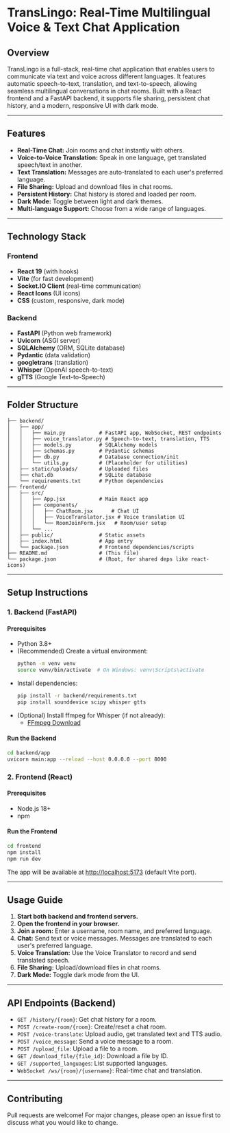 # TransLingo: Real-Time Multilingual Voice & Text Chat Application

## Overview
TransLingo is a full-stack, real-time chat application that enables users to communicate via text and voice across different languages. It features automatic speech-to-text, translation, and text-to-speech, allowing seamless multilingual conversations in chat rooms. Built with a React frontend and a FastAPI backend, it supports file sharing, persistent chat history, and a modern, responsive UI with dark mode.

---

## Features
- **Real-Time Chat:** Join rooms and chat instantly with others.
- **Voice-to-Voice Translation:** Speak in one language, get translated speech/text in another.
- **Text Translation:** Messages are auto-translated to each user's preferred language.
- **File Sharing:** Upload and download files in chat rooms.
- **Persistent History:** Chat history is stored and loaded per room.
- **Dark Mode:** Toggle between light and dark themes.
- **Multi-language Support:** Choose from a wide range of languages.

---

## Technology Stack
### Frontend
- **React 19** (with hooks)
- **Vite** (for fast development)
- **Socket.IO Client** (real-time communication)
- **React Icons** (UI icons)
- **CSS** (custom, responsive, dark mode)

### Backend
- **FastAPI** (Python web framework)
- **Uvicorn** (ASGI server)
- **SQLAlchemy** (ORM, SQLite database)
- **Pydantic** (data validation)
- **googletrans** (translation)
- **Whisper** (OpenAI speech-to-text)
- **gTTS** (Google Text-to-Speech)

---

## Folder Structure
```
├── backend/
│   ├── app/
│   │   ├── main.py           # FastAPI app, WebSocket, REST endpoints
│   │   ├── voice_translator.py # Speech-to-text, translation, TTS
│   │   ├── models.py         # SQLAlchemy models
│   │   ├── schemas.py        # Pydantic schemas
│   │   ├── db.py             # Database connection/init
│   │   └── utils.py          # (Placeholder for utilities)
│   ├── static/uploads/       # Uploaded files
│   ├── chat.db               # SQLite database
│   └── requirements.txt      # Python dependencies
├── frontend/
│   ├── src/
│   │   ├── App.jsx           # Main React app
│   │   ├── components/
│   │   │   ├── ChatRoom.jsx      # Chat UI
│   │   │   ├── VoiceTranslator.jsx # Voice translation UI
│   │   │   └── RoomJoinForm.jsx   # Room/user setup
│   │   └── ...
│   ├── public/               # Static assets
│   ├── index.html            # App entry
│   └── package.json          # Frontend dependencies/scripts
├── README.md                 # (This file)
└── package.json              # (Root, for shared deps like react-icons)
```

---

## Setup Instructions

### 1. Backend (FastAPI)
#### Prerequisites
- Python 3.8+
- (Recommended) Create a virtual environment:
  ```bash
  python -m venv venv
  source venv/bin/activate  # On Windows: venv\Scripts\activate
  ```
- Install dependencies:
  ```bash
  pip install -r backend/requirements.txt
  pip install sounddevice scipy whisper gtts
  ```
- (Optional) Install ffmpeg for Whisper (if not already):
  - [FFmpeg Download](https://ffmpeg.org/download.html)

#### Run the Backend
```bash
cd backend/app
uvicorn main:app --reload --host 0.0.0.0 --port 8000
```

### 2. Frontend (React)
#### Prerequisites
- Node.js 18+
- npm

#### Run the Frontend
```bash
cd frontend
npm install
npm run dev
```

The app will be available at [http://localhost:5173](http://localhost:5173) (default Vite port).

---

## Usage Guide
1. **Start both backend and frontend servers.**
2. **Open the frontend in your browser.**
3. **Join a room:** Enter a username, room name, and preferred language.
4. **Chat:** Send text or voice messages. Messages are translated to each user's preferred language.
5. **Voice Translation:** Use the Voice Translator to record and send translated speech.
6. **File Sharing:** Upload/download files in chat rooms.
7. **Dark Mode:** Toggle dark mode from the UI.

---

## API Endpoints (Backend)
- `GET /history/{room}`: Get chat history for a room.
- `POST /create-room/{room}`: Create/reset a chat room.
- `POST /voice-translate`: Upload audio, get translated text and TTS audio.
- `POST /voice_message`: Send a voice message to a room.
- `POST /upload_file`: Upload a file to a room.
- `GET /download_file/{file_id}`: Download a file by ID.
- `GET /supported_languages`: List supported languages.
- `WebSocket /ws/{room}/{username}`: Real-time chat and translation.

---

## Contributing
Pull requests are welcome! For major changes, please open an issue first to discuss what you would like to change.

